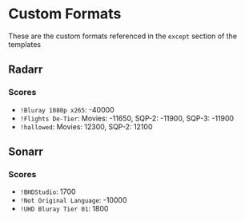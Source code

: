 # Custom Formats
These are the custom formats referenced in the `except` section of the templates

## Radarr
### Scores
- `!Bluray 1080p x265`: -40000
- `!Flights De-Tier`: Movies: -11650, SQP-2: -11900, SQP-3: -11900
- `!hallowed`: Movies: 12300, SQP-2: 12100

## Sonarr
### Scores
- `!BHDStudio`: 1700
- `!Not Original Language`: -10000
- `!UHD Bluray Tier 01`: 1800
